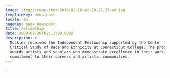 ```yaml
---
image: /img/screen-shot-2018-02-18-at-10.27.27-am.jpg
templateKey: news-post
locale: en
pageKey: page_newspost
title: Fellowship
date: 2009-09-30T02:11:00.000Z
description: >
  Mockler receives the Independent Fellowship supported by the Center for the
  Critical Study of Race and Ethnicity at Connecticut College. The program
  awards artists and scholars who demonstrate excellence in their work, and a
  commitment to their careers and artistic communities.
---
```

.
